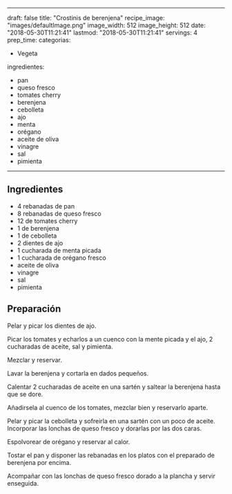 
---
draft: false
title: "Crostinis de berenjena"
recipe_image: "images/defaultImage.png"
image_width: 512
image_height: 512
date: "2018-05-30T11:21:41"
lastmod: "2018-05-30T11:21:41"
servings: 4
prep_time: 
categorias:
  - Vegeta

ingredientes:
  - pan
  - queso fresco
  - tomates cherry
  - berenjena
  - cebolleta
  - ajo
  - menta
  - orégano
  - aceite de oliva
  - vinagre
  - sal
  - pimienta
---

## Ingredientes
- 4 rebanadas de pan
- 8 rebanadas de queso fresco
- 12  de tomates cherry
- 1  de berenjena
- 1  de cebolleta
- 2 dientes de ajo
- 1 cucharada de menta picada
- 1 cucharada de orégano fresco
- aceite de oliva
- vinagre
- sal
- pimienta

## Preparación
Pelar y picar los dientes de ajo.

Picar los tomates y echarlos a un cuenco con la mente picada y el ajo, 2 cucharadas de aceite, sal y pimienta.

Mezclar y reservar.

Lavar la berenjena y cortarla en dados pequeños.

Calentar 2 cucharadas de aceite en una sartén y saltear la berenjena hasta que se dore.

Añadirsela al cuenco de los tomates, mezclar bien y reservarlo aparte.

Pelar y picar la cebolleta y sofreirla en una sartén con un poco de aceite. Incorporar las lonchas de queso fresco y dorarlas por las dos caras.

Espolvorear de orégano y reservar al calor.

Tostar el pan y disponer las rebanadas en los platos con el preparado de berenjena por encima.

Acompañar con las lonchas de queso fresco dorado a la plancha y servir enseguida.


